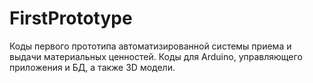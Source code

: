 # FirstPrototype
Коды первого прототипа автоматизированной системы приема и выдачи материальных ценностей.
Коды для Arduino, управляющего приложения и БД, а также 3D модели.
